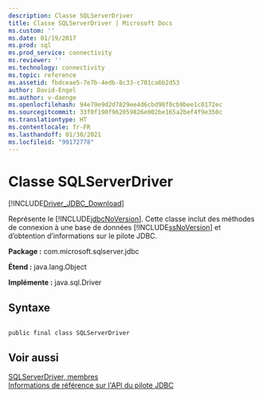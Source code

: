```yaml
---
description: Classe SQLServerDriver
title: Classe SQLServerDriver | Microsoft Docs
ms.custom: ''
ms.date: 01/19/2017
ms.prod: sql
ms.prod_service: connectivity
ms.reviewer: ''
ms.technology: connectivity
ms.topic: reference
ms.assetid: fbdceae5-7e7b-4edb-8c33-c701ca6b2d53
author: David-Engel
ms.author: v-daenge
ms.openlocfilehash: 94e79e9d2d7829ee4d6cbd98f0cb9bee1c0172ec
ms.sourcegitcommit: 33f0f190f962059826e002be165a2bef4f9e350c
ms.translationtype: HT
ms.contentlocale: fr-FR
ms.lasthandoff: 01/30/2021
ms.locfileid: "99172778"
---
```

# <a name="sqlserverdriver-class"></a>Classe SQLServerDriver
[!INCLUDE[Driver_JDBC_Download](../../../includes/driver_jdbc_download.md)]

  Représente le [!INCLUDE[jdbcNoVersion](../../../includes/jdbcnoversion_md.md)]. Cette classe inclut des méthodes de connexion à une base de données [!INCLUDE[ssNoVersion](../../../includes/ssnoversion-md.md)] et d’obtention d’informations sur le pilote JDBC.  
  
 **Package :** com.microsoft.sqlserver.jdbc  
  
 **Étend :** java.lang.Object  
  
 **Implémente :** java.sql.Driver  
  
## <a name="syntax"></a>Syntaxe  
  
```  
  
public final class SQLServerDriver  
```  
  
## <a name="see-also"></a>Voir aussi  
 [SQLServerDriver, membres](../../../connect/jdbc/reference/sqlserverdriver-members.md)   
 [Informations de référence sur l'API du pilote JDBC](../../../connect/jdbc/reference/jdbc-driver-api-reference.md)  
  
  
